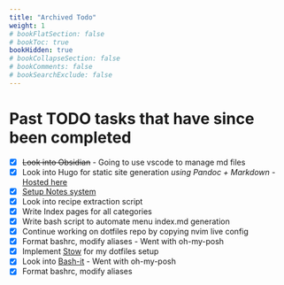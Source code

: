 ```yaml
---
title: "Archived Todo"
weight: 1
# bookFlatSection: false
# bookToc: true
bookHidden: true
# bookCollapseSection: false
# bookComments: false
# bookSearchExclude: false
---
```

# Past TODO tasks that have since been completed

- [X] ~~Look into Obsidian~~ - Going to use vscode to manage md files
- [X] Look into Hugo for static site generation *using Pandoc + Markdown* - [Hosted here](https://loafabreadly.github.io/notes/)
- [X] [Setup Notes system ](./homelab/notes-plan.md)
- [X] Look into recipe extraction script
- [X] Write Index pages for all categories
- [X] Write bash script to automate menu index.md generation
- [X] Continue working on dotfiles repo by copying nvim live config
- [X] Format bashrc, modify aliases - Went with oh-my-posh
- [X] Implement [Stow](https://www.gnu.org/software/stow/) for my dotfiles setup
- [X] Look into [Bash-it](https://github.com/Bash-it/bash-it) - Went with oh-my-posh
- [X] Format bashrc, modify aliases
